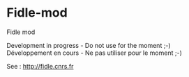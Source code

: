# Fidle-mod

Fidle mod

Development in progress - Do not use for the moment ;-)  
Développement en cours - Ne pas utiliser pour le moment ;-)   


See : http://fidle.cnrs.fr
